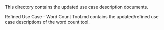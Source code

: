 This directory contains the updated use case description documents.

Refined Use Case - Word Count Tool.md contains the updated/refined use case descriptions of the word count tool.
